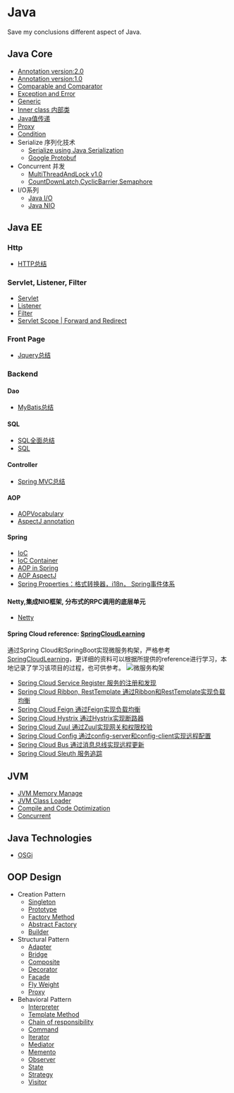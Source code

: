 # Java
Save my conclusions different aspect of Java.

## Java Core
* [Annotation version:2.0](https://github.com/Seanforfun/JavaCore/blob/master/Conclusions/Annotation.md)
* [Annotation version:1.0](https://github.com/Seanforfun/JavaCore/blob/master/Conclusions/Annotation.txt)
* [Comparable and Comparator](https://github.com/Seanforfun/JavaCore/blob/master/Conclusions/ComparableAndComparator.md)
* [Exception and Error](https://github.com/Seanforfun/JavaCore/blob/master/Conclusions/Exception%20and%20Error.txt)
* [Generic](https://github.com/Seanforfun/JavaCore/blob/master/Conclusions/Generic.txt)
* [Inner class 内部类](https://github.com/Seanforfun/JavaCore/blob/master/Conclusions/Innerclass%E5%86%85%E9%83%A8%E7%B1%BB.md)
* [Java值传递](https://github.com/Seanforfun/JavaCore/blob/master/Conclusions/Java%E5%80%BC%E4%BC%A0%E9%80%92.md)
* [Proxy](https://github.com/Seanforfun/JavaCore/blob/master/Conclusions/Proxy.txt)
* [Condition](https://github.com/Seanforfun/JavaCore/blob/master/Conclusions/Condition.md)
* Serialize 序列化技术
	* [Serialize using Java Serialization](https://github.com/Seanforfun/JavaCore/blob/master/Conclusions/Serialize.txt)
	* [Google Protobuf](https://github.com/Seanforfun/Java-Knowledge/blob/master/Conclusions/ProtoBuf.md)
* Concurrent 并发
	* [MultiThreadAndLock v1.0](https://github.com/Seanforfun/JavaCore/blob/master/Conclusions/MultiThreadAndLock.txt)
	* [CountDownLatch,CyclicBarrier,Semaphore](https://github.com/Seanforfun/JavaCore/blob/master/Conclusions/CountDownLatch,CyclicBarrier,Semaphore.md)
* I/O系列
	* [Java I/O](https://github.com/Seanforfun/JavaCore/blob/master/Conclusions/JavaIO.md)
	* [Java NIO](https://github.com/Seanforfun/JavaCore/blob/master/Conclusions/JavaNIO.md)

## Java EE
### Http
* [HTTP总结](https://github.com/Seanforfun/ItcastLearningSmallDemos/blob/master/HTTP%E6%80%BB%E7%BB%93.txt)

### Servlet, Listener, Filter
* [Servlet](https://github.com/Seanforfun/JavaCore/blob/master/Conclusions/Servlet.md)
* [Listener](https://github.com/Seanforfun/JavaCore/blob/master/Conclusions/Listener.md)
* [Filter](https://github.com/Seanforfun/JavaCore/blob/master/Conclusions/Filter.md)
* [Servlet Scope | Forward and Redirect](https://github.com/Seanforfun/JavaCore/blob/master/Conclusions/ServletScopeForwardRedirect.md)

### Front Page
* [Jquery总结](https://github.com/Seanforfun/ItcastLearningSmallDemos/blob/master/Jquery%E6%80%BB%E7%BB%93.txt)

### Backend
#### Dao
* [MyBatis总结](https://github.com/Seanforfun/ItcastLearningSmallDemos/blob/master/MyBatis%E6%80%BB%E7%BB%93.txt)

#### SQL
* [SQL全面总结](https://github.com/Seanforfun/JavaCore/blob/master/Conclusions/MySQL%E5%85%A8%E9%9D%A2%E6%80%BB%E7%BB%93.md)
* [SQL](https://github.com/Seanforfun/JavaCore/blob/master/Conclusions/SQL.txt)

#### Controller
* [Spring MVC总结](https://github.com/Seanforfun/ItcastLearningSmallDemos/blob/master/2018-04-01springmvc/SpringMVC%E6%80%BB%E7%BB%93.txt)

#### AOP
* [AOPVocabulary](https://github.com/Seanforfun/ItcastLearningSmallDemos/blob/master/2017-12-22Spring_2AOP/AOPVocabulary.txt)
* [AspectJ annotation](https://github.com/Seanforfun/JavaCore/blob/master/Conclusions/AspectJ.md)

#### Spring
* [IoC](https://github.com/Seanforfun/JavaCore/blob/master/Conclusions/RealizationOfIoC.md)
* [IoC Container](https://github.com/Seanforfun/JavaCore/blob/master/Conclusions/IOCContainer.md)
* [AOP in Spring](https://github.com/Seanforfun/JavaCore/blob/master/Conclusions/AOP.md)
* [AOP AspectJ](https://github.com/Seanforfun/JavaCore/blob/master/Conclusions/AOPAspectJ.md)
* [Spring Properties：格式转换器，i18n， Spring事件体系](https://github.com/Seanforfun/JavaCore/blob/master/Conclusions/SpringProperties.md)

#### Netty,集成NIO框架, 分布式的RPC调用的底层单元
* [Netty](https://github.com/Seanforfun/JavaCore/blob/master/Conclusions/netty.md)

#### Spring Cloud reference: [SpringCloudLearning](https://github.com/forezp/SpringCloudLearning)
通过Spring Cloud和SpringBoot实现微服务构架，严格参考[SpringCloudLearning](https://github.com/forezp/SpringCloudLearning)，更详细的资料可以根据所提供的reference进行学习，本地记录了学习该项目的过程，也可供参考。
![微服务构架](https://i.imgur.com/COoCyXU.png)
* [Spring Cloud Service Register 服务的注册和发现](https://github.com/Seanforfun/JavaCore/blob/master/Conclusions/SpringCloudRegister.md)
* [Spring Cloud Ribbon, RestTemplate 通过Ribbon和RestTemplate实现负载均衡](https://github.com/Seanforfun/JavaCore/blob/master/Conclusions/SpringCloudRibbon.md)
* [Spring Cloud Feign 通过Feign实现负载均衡](https://github.com/Seanforfun/JavaCore/blob/master/Conclusions/SpringCloudFeign.md)
* [Spring Cloud Hystrix 通过Hystrix实现断路器](https://github.com/Seanforfun/JavaCore/blob/master/Conclusions/SpringCloudHystrix.md)
* [Spring Cloud Zuul 通过Zuul实现网关和权限校验](https://github.com/Seanforfun/JavaCore/blob/master/Conclusions/SpringCloudZuul.md)
* [Spring Cloud Config 通过config-server和config-client实现远程配置](https://github.com/Seanforfun/JavaCore/blob/master/Conclusions/SpringCloudConfig.md)
* [Spring Cloud Bus 通过消息总线实现远程更新](https://github.com/Seanforfun/JavaCore/blob/master/Conclusions/SpringCloudBus.md)
* [Spring Cloud Sleuth 服务追踪](https://github.com/Seanforfun/JavaCore/blob/master/Conclusions/SpringCloudSleuth.md)

## JVM
* [JVM Memory Manage](https://github.com/Seanforfun/JavaCore/blob/master/Conclusions/JVMMemoryManage.md)
* [JVM Class Loader](https://github.com/Seanforfun/JavaCore/blob/master/Conclusions/JVMClassLoader.md)
* [Compile and Code Optimization](https://github.com/Seanforfun/JavaCore/blob/master/Conclusions/CompileAndOptimization.md)
* [Concurrent](https://github.com/Seanforfun/JavaCore/blob/master/Conclusions/Concurrent.md)

## Java Technologies
* [OSGi](https://github.com/Seanforfun/JavaCore/blob/master/Conclusions/OSGI.md)

## OOP Design
* Creation Pattern
	* [Singleton](https://github.com/Seanforfun/JavaCore/blob/master/Conclusions/Singleton.md)
	* [Prototype](https://github.com/Seanforfun/JavaCore/blob/master/Conclusions/Prototype.md)
	* [Factory Method](https://github.com/Seanforfun/JavaCore/blob/master/Conclusions/FactoryMethod.md)
	* [Abstract Factory](https://github.com/Seanforfun/JavaCore/blob/master/Conclusions/AbstractFactory.md)
	* [Builder](https://github.com/Seanforfun/JavaCore/blob/master/Conclusions/Builder.md)
* Structural Pattern
	* [Adapter](https://github.com/Seanforfun/JavaCore/blob/master/Conclusions/Adapter.md)
	* [Bridge](https://github.com/Seanforfun/JavaCore/blob/master/Conclusions/Bridge.md)
	* [Composite](https://github.com/Seanforfun/JavaCore/blob/master/Conclusions/Composite.md)
	* [Decorator](https://github.com/Seanforfun/JavaCore/blob/master/Conclusions/Decorator.md)
	* [Facade](https://github.com/Seanforfun/JavaCore/blob/master/Conclusions/Facade.md)
	* [Fly Weight](https://github.com/Seanforfun/JavaCore/blob/master/Conclusions/Flyweight.md)
	* [Proxy](https://github.com/Seanforfun/JavaCore/blob/master/Conclusions/Proxy.md)
* Behavioral Pattern
	* [Interpreter](https://github.com/Seanforfun/JavaCore/blob/master/Conclusions/Interpreter.md)
	* [Template Method](https://github.com/Seanforfun/JavaCore/blob/master/Conclusions/TemplateMethod.md)
	* [Chain of responsibility](https://github.com/Seanforfun/JavaCore/blob/master/Conclusions/ResponsibilityChain.md)
	* [Command](https://github.com/Seanforfun/JavaCore/blob/master/Conclusions/Command.md)
	* [Iterator](https://github.com/Seanforfun/JavaCore/blob/master/Conclusions/Iterator.md)
	* [Mediator](https://github.com/Seanforfun/JavaCore/blob/master/Conclusions/Mediator.md)
	* [Memento](https://github.com/Seanforfun/JavaCore/blob/master/Conclusions/Momemto.md)
	* [Observer](https://github.com/Seanforfun/JavaCore/blob/master/Conclusions/Observer.md)
	* [State](https://github.com/Seanforfun/JavaCore/blob/master/Conclusions/State.md)
	* [Strategy](https://github.com/Seanforfun/JavaCore/blob/master/Conclusions/Strategy.md)
	* [Visitor](https://github.com/Seanforfun/JavaCore/blob/master/Conclusions/Visitor.md)
